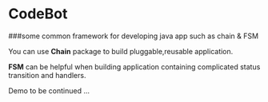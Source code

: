 # CodeBot

###some common framework for developing java app such as chain & FSM

You can use **Chain** package to build pluggable,reusable application.

**FSM** can be helpful when building application containing complicated status transition and handlers.



Demo to be continued ...